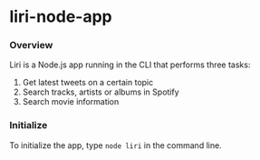 # liri-node-app

### Overview

Liri is a Node.js app running in the CLI that performs three tasks:

1. Get latest tweets on a certain topic
2. Search tracks, artists or albums in Spotify
3. Search movie information

### Initialize

To initialize the app, type `node liri` in the command line.